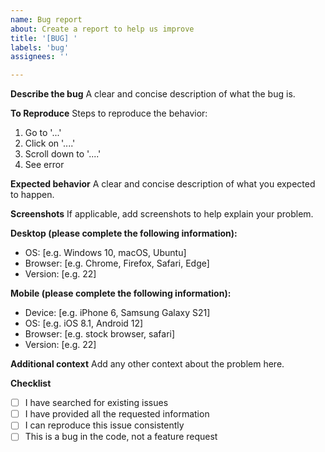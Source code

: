 ```yaml
---
name: Bug report
about: Create a report to help us improve
title: '[BUG] '
labels: 'bug'
assignees: ''

---
```


**Describe the bug**
A clear and concise description of what the bug is.

**To Reproduce**
Steps to reproduce the behavior:
1. Go to '...'
2. Click on '....'
3. Scroll down to '....'
4. See error

**Expected behavior**
A clear and concise description of what you expected to happen.

**Screenshots**
If applicable, add screenshots to help explain your problem.

**Desktop (please complete the following information):**
 - OS: [e.g. Windows 10, macOS, Ubuntu]
 - Browser: [e.g. Chrome, Firefox, Safari, Edge]
 - Version: [e.g. 22]

**Mobile (please complete the following information):**
 - Device: [e.g. iPhone 6, Samsung Galaxy S21]
 - OS: [e.g. iOS 8.1, Android 12]
 - Browser: [e.g. stock browser, safari]
 - Version: [e.g. 22]

**Additional context**
Add any other context about the problem here.

**Checklist**
- [ ] I have searched for existing issues
- [ ] I have provided all the requested information
- [ ] I can reproduce this issue consistently
- [ ] This is a bug in the code, not a feature request 
